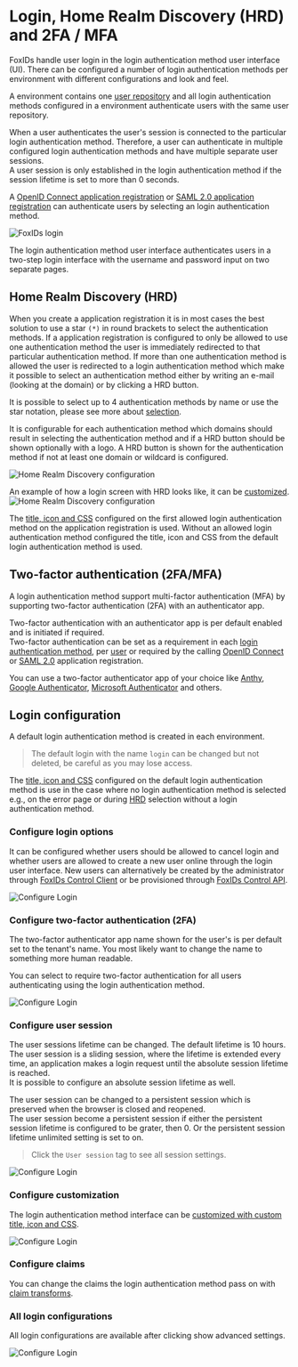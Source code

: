 # Login, Home Realm Discovery (HRD) and 2FA / MFA
FoxIDs handle user login in the login authentication method user interface (UI). There can be configured a number of login authentication methods per environment with different configurations and look and feel.

A environment contains one [user repository](users.md#user-repository) and all login authentication methods configured in a environment authenticate users with the same user repository.

When a user authenticates the user's session is connected to the particular login authentication method. Therefore, a user can authenticate in multiple configured login authentication methods and have multiple separate user sessions.  
A user session is only established in the login authentication method if the session lifetime is set to more than 0 seconds.

A [OpenID Connect application registration](app-reg-oidc.md) or [SAML 2.0 application registration](app-reg-saml-2.0.md) can authenticate users by selecting an login authentication method.

![FoxIDs login](images/connections-login.svg)

The login authentication method user interface authenticates users in a two-step login interface with the username and password input on two separate pages.

## Home Realm Discovery (HRD)
When you create a application registration it is in most cases the best solution to use a star `(*)` in round brackets to select the authentication methods. 
If a application registration is configured to only be allowed to use one authentication method the user is immediately redirected to that particular authentication method. 
If more than one authentication method is allowed the user is redirected to a login authentication method which make it possible to select an authentication method either by writing an e-mail (looking at the domain) or by clicking a HRD button.

It is possible to select up to 4 authentication methods by name or use the star notation, please see more about [selection](index.md#selection-by-url).

It is configurable for each authentication method which domains should result in selecting the authentication method and if a HRD button should be shown optionally with a logo. 
A HRD button is shown for the authentication method if not at least one domain or wildcard is configured. 

![Home Realm Discovery configuration](images/configure-login-hrd.png)

An example of how a login screen with HRD looks like, it can be [customized](title-icon-css.md).
![Home Realm Discovery configuration](images/configure-login-hrd-example.png)

The [title, icon and CSS](title-icon-css.md) configured on the first allowed login authentication method on the application registration is used. Without an allowed login authentication method configured the title, icon and CSS from the default login authentication method is used.

## Two-factor authentication (2FA/MFA)
A login authentication method support multi-factor authentication (MFA) by supporting two-factor authentication (2FA) with an authenticator app.

Two-factor authentication with an authenticator app is per default enabled and is initiated if required.  
Two-factor authentication can be set as a requirement in each [login authentication method](login.md#configure-two-factor-authentication-2fa), per [user](users.md#configure-multi-factor-authentication-mfa) or required by the calling [OpenID Connect](app-reg-oidc.md#require-multi-factor-authentication-mfa) or [SAML 2.0](app-reg-saml-2.0.md#require-multi-factor-authentication-mfa) application registration.  

You can use a two-factor authenticator app of your choice like [Anthy](https://authy.com/), [Google Authenticator](https://support.google.com/accounts/answer/1066447), [Microsoft Authenticator](https://www.microsoft.com/en-us/security/mobile-authenticator-app) and others.

## Login configuration
A default login authentication method is created in each environment. 

> The default login with the name `login` can be changed but not deleted, be careful as you may lose access.

The [title, icon and CSS](title-icon-css.md) configured on the default login authentication method is use in the case where no login authentication method is selected e.g., on the error page or during [HRD](#home-realm-discovery-hrd) selection without a login authentication method.

### Configure login options
It can be configured whether users should be allowed to cancel login and whether users are allowed to create a new user online through the login user interface. New users can alternatively be created by the administrator through [FoxIDs Control Client](control.md#foxids-control-client) or be provisioned through [FoxIDs Control API](control.md#foxids-control-api).

![Configure Login](images/configure-login.png)

### Configure two-factor authentication (2FA)
The two-factor authenticator app name shown for the user's is per default set to the tenant's name. You most likely want to change the name to something more human readable.

You can select to require two-factor authentication for all users authenticating using the login authentication method. 

![Configure Login](images/configure-login-2fa.png)

### Configure user session
The user sessions lifetime can be changed. The default lifetime is 10 hours. 
The user session is a sliding session, where the lifetime is extended every time, an application makes a login request until the absolute session lifetime is reached.  
It is possible to configure an absolute session lifetime as well.

The user session can be changed to a persistent session which is preserved when the browser is closed and reopened.  
The user session become a persistent session if either the persistent session lifetime is configured to be grater, then 0. Or the persistent session lifetime unlimited setting is set to on.

> Click the `User session` tag to see all session settings.

![Configure Login](images/configure-login-session.png)


### Configure customization
The login authentication method interface can be [customized with custom title, icon and CSS](title-icon-css).

![Configure Login](images/configure-login-customization.png)

### Configure claims
You can change the claims the login authentication method pass on with [claim transforms](claim-transform.md).

### All login configurations
All login configurations are available after clicking show advanced settings.

![Configure Login](images/configure-login-advanced.png)
